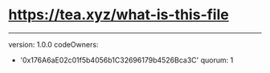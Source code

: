 # https://tea.xyz/what-is-this-file
---
version: 1.0.0
codeOwners:
  - '0x176A6aE02c01f5b4056b1C32696179b4526Bca3C'
quorum: 1
